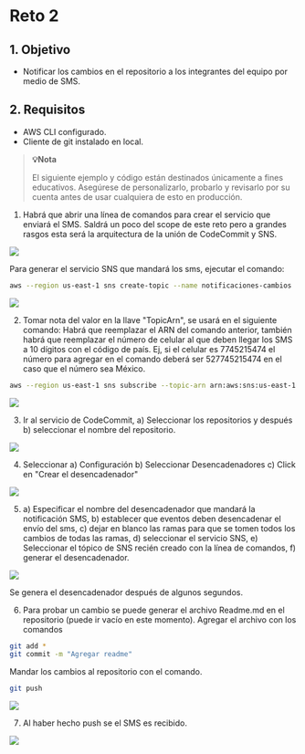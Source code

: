 # Reto 2

## 1. Objetivo 
- Notificar los cambios en el repositorio a los integrantes del equipo por medio de SMS.

## 2. Requisitos
- AWS CLI configurado.
- Cliente de git instalado en local.

>**💡Nota**
>
>El siguiente ejemplo y código están destinados únicamente a fines educativos. Asegúrese de personalizarlo, probarlo y revisarlo por su cuenta antes de usar cualquiera de esto en producción.

1. Habrá que abrir una línea de comandos para crear el servicio que enviará el SMS. Saldrá un poco del scope de este reto pero a grandes rasgos esta será la arquitectura de la unión de CodeCommit y SNS.

<img src="img/r2-code-commit-sns-sms-01.jpg"></img>

Para generar el servicio SNS que mandará los sms, ejecutar el comando:
```bash
aws --region us-east-1 sns create-topic --name notificaciones-cambios
```
<img src="img/r2-sns-create-topic-for-notifications-01.png"></img>

2. Tomar nota del valor en la llave "TopicArn", se usará en el siguiente comando:
Habrá que reemplazar el ARN del comando anterior, también habrá que reemplazar el número de celular al que deben llegar los SMS a 10 dígitos con el código de país. Ej, si el celular es 7745215474 el número para agregar en el comando deberá ser 527745215474 en el caso que el número sea México.

```bash
aws --region us-east-1 sns subscribe --topic-arn arn:aws:sns:us-east-1:676710737234:notificaciones-cambios --protocol sms --notification-endpoint 52551149XXXX
```
<img src="img/r2-sns-create-suscription-01.png"></img>

3. Ir al servicio de CodeCommit,
a) Seleccionar los repositorios y después b) seleccionar el nombre del repositorio.

<img src="img/r2-cc-select-repository-01.png"></img>


4. Seleccionar 
a) Configuración
b) Seleccionar Desencadenadores
c) Click en "Crear el desencadenador"

<img src="img/r2-cc-select-create-trigger-01.png"></img>


5. a) Especificar el nombre del desencadenador que mandará la notificación SMS, b) establecer que eventos deben desencadenar el envío del sms, c) dejar en blanco las ramas para que se tomen todos los cambios de todas las ramas, d) seleccionar el servicio SNS, e) Seleccionar el tópico de SNS recién creado con la línea de comandos, f) generar el desencadenador.

<img src="img/r2-cc-create-trigger-01.png"></img>

Se genera el desencadenador después de algunos segundos.

6. Para probar un cambio se puede generar el archivo Readme.md en el repositorio (puede ir vacío en este momento).
Agregar el archivo con los comandos
```bash
git add *
git commit -m "Agregar readme"
```

Mandar los cambios al repositorio con el comando.
```bash
git push
```

<img src="img/r2-cc-add-readme-files-01.png"></img>

7. Al haber hecho push se el SMS es recibido.

<img src="img/r2-cc-sms-sended.jpeg"></img>
